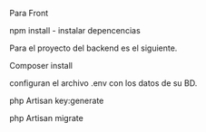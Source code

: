 Para Front

npm install  - instalar depencencias 

Para el proyecto del backend es el siguiente.

Composer install

configuran el archivo .env con los datos de su BD.

php Artisan key:generate

php Artisan migrate